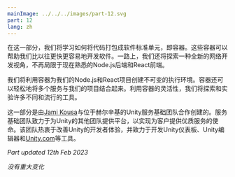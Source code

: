 ```yaml
---
mainImage: ../../../images/part-12.svg
part: 12
lang: zh
---
```


<div class="intro">

<!-- In this part, we will learn how to package code into standard units of software called containers. These containers can help us develop software faster and easier than before. Along the way, we will also explore a completely new viewpoint for web development outside of the now-familiar Node.js backend and React frontend.-->
在这一部分，我们将学习如何将代码打包成软件标准单元，即容器。这些容器可以帮助我们比以往更快更容易地开发软件。一路上，我们还将探索一种全新的网络开发视角，不再局限于现在熟悉的Node.js后端和React前端。

<!-- We will utilize containers to create immutable execution environments for our Node.js and React projects. Containers also make it easy to include multiple services with our projects. With the flexibility, we will explore and experiment with many different and popular tools by utilizing containers.-->
我们将利用容器为我们的Node.js和React项目创建不可变的执行环境。容器还可以轻松地将多个服务与我们的项目结合起来。利用容器的灵活性，我们将探索和实验许多不同和流行的工具。

<!-- This section has been created by [Jami Kousa](https://github.com/jakousa) in collaboration with the Helsinki-based Services Foundation team at Unity. The Services Foundation team works on providing platforms for other teams at Unity to succeed in their mission of building great services for their customers. The team is passionate about improving Unity’s developer experience and works on tools like the Unity Dashboard, the Unity Editor, and [Unity.com](https://unity.com/).-->
这一部分是由[Jami Kousa](https://github.com/jakousa)与位于赫尔辛基的Unity服务基础团队合作创建的。服务基础团队致力于为Unity的其他团队提供平台，以实现为客户提供优质服务的使命。该团队热衷于改善Unity的开发者体验，并致力于开发Unity仪表板、Unity编辑器和[Unity.com](https://unity.com/)等工具。

<i>Part updated 12th Feb 2023</i>
<!-- - <i>No major changes</i>-->
<i>没有重大变化</i>

</div>
